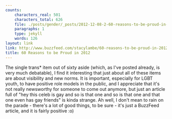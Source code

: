 ```yaml
---
counts:
    characters_real: 501
    characters_total: 626
    file: ./posts/gender/_posts/2012-12-08-2-60-reasons-to-be-proud-in-2012.markdown
    paragraphs: 1
    type: jekyll
    words: 126
layout: link
link: http://www.buzzfeed.com/stacylambe/60-reasons-to-be-proud-in-2012
title: 60 Reasons to be Proud in 2012
---
```


The single trans\* item out of sixty aside (which, as I've posted already, is very much debatable), I find it interesting that just about all of these items are about visibility and new norms.  It is important, especially for LGBT youth, to have positive role models in the public, and I appreciate that it's not really newsworthy for someone to come out anymore, but just an article full of "hey this celeb is gay and so is that one and so is that one and that one even has gay friends" is kinda strange.  Ah well, I don't mean to rain on the parade - there's a lot of good things, to be sure - it's just a BuzzFeed article, and it is fairly positive :o)
